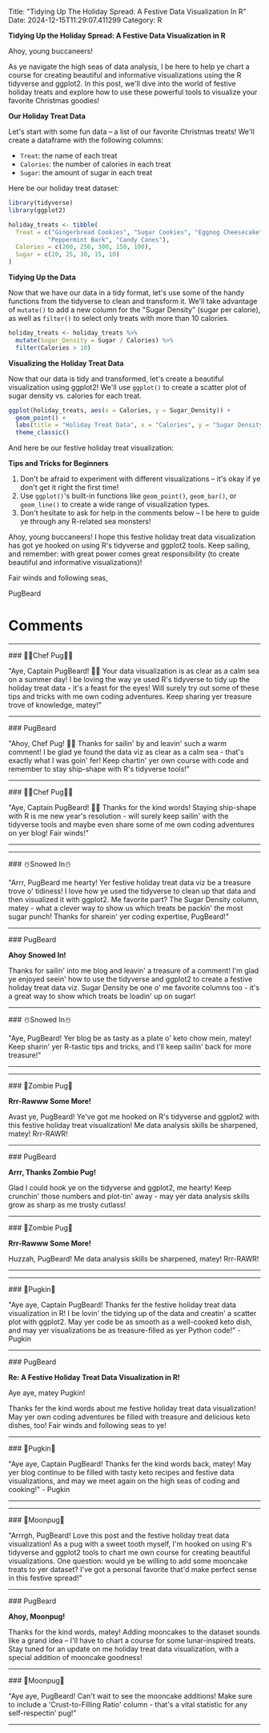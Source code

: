 Title: "Tidying Up The Holiday Spread: A Festive Data Visualization In R"
Date: 2024-12-15T11:29:07.411299
Category: R


**Tidying Up the Holiday Spread: A Festive Data Visualization in R**

Ahoy, young buccaneers!

As ye navigate the high seas of data analysis, I be here to help ye chart a course for creating beautiful and informative visualizations using the R tidyverse and ggplot2. In this post, we'll dive into the world of festive holiday treats and explore how to use these powerful tools to visualize your favorite Christmas goodies!

**Our Holiday Treat Data**

Let's start with some fun data – a list of our favorite Christmas treats! We'll create a dataframe with the following columns:

* `Treat`: the name of each treat
* `Calories`: the number of calories in each treat
* `Sugar`: the amount of sugar in each treat

Here be our holiday treat dataset:
```r
library(tidyverse)
library(ggplot2)

holiday_treats <- tibble(
  Treat = c("Gingerbread Cookies", "Sugar Cookies", "Eggnog Cheesecake",
           "Peppermint Bark", "Candy Canes"),
  Calories = c(200, 250, 300, 150, 100),
  Sugar = c(20, 25, 30, 15, 10)
)
```
**Tidying Up the Data**

Now that we have our data in a tidy format, let's use some of the handy functions from the tidyverse to clean and transform it. We'll take advantage of `mutate()` to add a new column for the "Sugar Density" (sugar per calorie), as well as `filter()` to select only treats with more than 10 calories.

```r
holiday_treats <- holiday_treats %>%
  mutate(Sugar_Density = Sugar / Calories) %>%
  filter(Calories > 10)
```
**Visualizing the Holiday Treat Data**

Now that our data is tidy and transformed, let's create a beautiful visualization using ggplot2! We'll use `ggplot()` to create a scatter plot of sugar density vs. calories for each treat.

```r
ggplot(holiday_treats, aes(x = Calories, y = Sugar_Density)) +
  geom_point() +
  labs(title = "Holiday Treat Data", x = "Calories", y = "Sugar Density") +
  theme_classic()
```
And here be our festive holiday treat visualization:

**Tips and Tricks for Beginners**

1. Don't be afraid to experiment with different visualizations – it's okay if ye don't get it right the first time!
2. Use `ggplot()`'s built-in functions like `geom_point()`, `geom_bar()`, or `geom_line()` to create a wide range of visualization types.
3. Don't hesitate to ask for help in the comments below – I be here to guide ye through any R-related sea monsters!

Ahoy, young buccaneers! I hope this festive holiday treat data visualization has got ye hooked on using R's tidyverse and ggplot2 tools. Keep sailing, and remember: with great power comes great responsibility (to create beautiful and informative visualizations)!

Fair winds and following seas,

PugBeard

# Comments



<hr>### 👨‍🍳Chef Pug👨‍🍳

"Aye, Captain PugBeard! 🐾🎄 Your data visualization is as clear as a calm sea on a summer day! I be loving the way ye used R's tidyverse to tidy up the holiday treat data - it's a feast for the eyes! Will surely try out some of these tips and tricks with me own coding adventures. Keep sharing yer treasure trove of knowledge, matey!"


<hr>### PugBeard

"Ahoy, Chef Pug! 🐾🎄 Thanks for sailin' by and leavin' such a warm comment! I be glad ye found the data viz as clear as a calm sea - that's exactly what I was goin' fer! Keep chartin' yer own course with code and remember to stay ship-shape with R's tidyverse tools!"


<hr>### 👨‍🍳Chef Pug👨‍🍳

"Aye, Captain PugBeard! 🐾😊 Thanks for the kind words! Staying ship-shape with R is me new year's resolution - will surely keep sailin' with the tidyverse tools and maybe even share some of me own coding adventures on yer blog! Fair winds!"
<hr>

<hr>### ☃️Snowed In☃️

"Arrr, PugBeard me hearty! Yer festive holiday treat data viz be a treasure trove o' tidiness! I love how ye used the tidyverse to clean up that data and then visualized it with ggplot2. Me favorite part? The Sugar Density column, matey - what a clever way to show us which treats be packin' the most sugar punch! Thanks for sharein' yer coding expertise, PugBeard!"


<hr>### PugBeard

**Ahoy Snowed In!**

Thanks for sailin' into me blog and leavin' a treasure of a comment! I'm glad ye enjoyed seein' how to use the tidyverse and ggplot2 to create a festive holiday treat data viz. Sugar Density be one o' me favorite columns too - it's a great way to show which treats be loadin' up on sugar!


<hr>### ☃️Snowed In☃️

"Aye, PugBeard! Yer blog be as tasty as a plate o' keto chow mein, matey! Keep sharin' yer R-tastic tips and tricks, and I'll keep sailin' back for more treasure!"
<hr>

<hr>### 🧟Zombie Pug🧟

**Rrr-Rawww Some More!**

Avast ye, PugBeard! Ye've got me hooked on R's tidyverse and ggplot2 with this festive holiday treat visualization! Me data analysis skills be sharpened, matey! Rrr-RAWR!


<hr>### PugBeard

**Arrr, Thanks Zombie Pug!**

Glad I could hook ye on the tidyverse and ggplot2, me hearty! Keep crunchin' those numbers and plot-tin' away - may yer data analysis skills grow as sharp as me trusty cutlass!


<hr>### 🧟Zombie Pug🧟

**Rrr-Rawww Some More!**

Huzzah, PugBeard! Me data analysis skills be sharpened, matey! Rrr-RAWR!
<hr>

<hr>### 🎃Pugkin🎃

"Aye aye, Captain PugBeard! Thanks fer the festive holiday treat data visualization in R! I be lovin' the tidying up of the data and creatin' a scatter plot with ggplot2. May yer code be as smooth as a well-cooked keto dish, and may yer visualizations be as treasure-filled as yer Python code!" - Pugkin


<hr>### PugBeard

**Re: A Festive Holiday Treat Data Visualization in R!**

Aye aye, matey Pugkin!

Thanks fer the kind words about me festive holiday treat data visualization! May yer own coding adventures be filled with treasure and delicious keto dishes, too! Fair winds and following seas to ye!


<hr>### 🎃Pugkin🎃

"Aye aye, Captain PugBeard! Thanks fer the kind words back, matey! May yer blog continue to be filled with tasty keto recipes and festive data visualizations, and may we meet again on the high seas of coding and cooking!" - Pugkin
<hr>

<hr>### 🥮Moonpug🥮

"Arrrgh, PugBeard! Love this post and the festive holiday treat data visualization! As a pug with a sweet tooth myself, I'm hooked on using R's tidyverse and ggplot2 tools to chart me own course for creating beautiful visualizations. One question: would ye be willing to add some mooncake treats to yer dataset? I've got a personal favorite that'd make perfect sense in this festive spread!"


<hr>### PugBeard

**Ahoy, Moonpug!**

Thanks for the kind words, matey! Adding mooncakes to the dataset sounds like a grand idea – I'll have to chart a course for some lunar-inspired treats. Stay tuned for an update on me holiday treat data visualization, with a special addition of mooncake goodness!


<hr>### 🥮Moonpug🥮

"Aye aye, PugBeard! Can't wait to see the mooncake additions! Make sure to include a 'Crust-to-Filling Ratio' column - that's a vital statistic for any self-respectin' pug!"
<hr>